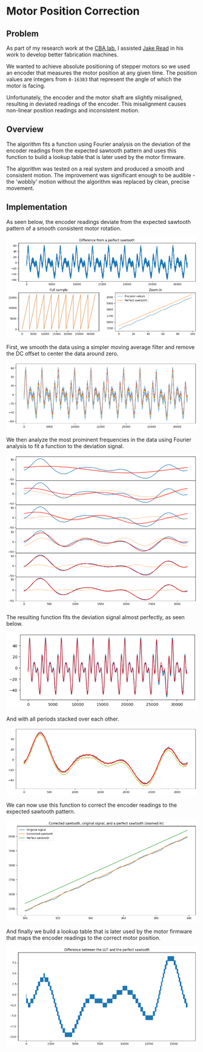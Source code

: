 # Motor Position Correction
## Problem
As part of my research work at the [CBA lab](https://cba.mit.edu/), I assisted [Jake Read](https://jakeread.pages.cba.mit.edu/) in his work to develop better fabrication machines.

We wanted to achieve absolute positioning of stepper motors so we used an encoder that measures the motor position at any given time. The position values are integers from `0-16383` that represent the angle of which the motor is facing.

Unfortunately, the encoder and the motor shaft are slightly misaligned, resulting in deviated readings of the encoder. This misalignment causes non-linear position readings and inconsistent motion.

## Overview
The algorithm fits a function using Fourier analysis on the deviation of the encoder readings from the expected sawtooth pattern and uses this function to build a lookup table that is later used by the motor firmware.

The algorithm was tested on a real system and produced a smooth and consistent motion. The improvement was significant enough to be audible - the 'wobbly' motion without the algorithm was replaced by clean, precise movement.

## Implementation
As seen below, the encoder readings deviate from the expected sawtooth pattern of a smooth consistent motor rotation.

![Encoder readings](images/encoder_readings.png)

First, we smooth the data using a simpler moving average filter and remove the DC offset to center the data around zero.

![Smoothed encoder readings](images/smoothed_encoder_readings.png)

We then analyze the most prominent frequencies in the data using Fourier analysis to fit a function to the deviation signal.

![Frequencies](images/freqs.png)

The resulting function fits the deviation signal almost perfectly, as seen below.

![Fitted function](images/fitted_function.png)

And with all periods stacked over each other.

![All periods](images/all_periods.png)

We can now use this function to correct the encoder readings to the expected sawtooth pattern.

![Corrected encoder readings](images/corrected.png)

And finally we build a lookup table that is later used by the motor firmware that maps the encoder readings to the correct motor position.

![Lookup table](images/lut.png)


